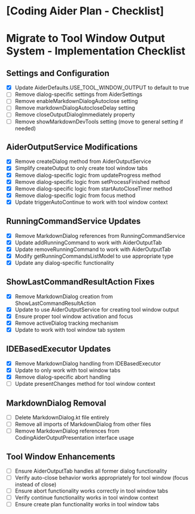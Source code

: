 # [Coding Aider Plan - Checklist]

# Migrate to Tool Window Output System - Implementation Checklist

## Settings and Configuration
- [x] Update AiderDefaults.USE_TOOL_WINDOW_OUTPUT to default to true
- [ ] Remove dialog-specific settings from AiderSettings
- [ ] Remove enableMarkdownDialogAutoclose setting
- [ ] Remove markdownDialogAutocloseDelay setting
- [ ] Remove closeOutputDialogImmediately property
- [ ] Remove showMarkdownDevTools setting (move to general setting if needed)

## AiderOutputService Modifications
- [x] Remove createDialog method from AiderOutputService
- [x] Simplify createOutput to only create tool window tabs
- [x] Remove dialog-specific logic from updateProgress method
- [x] Remove dialog-specific logic from setProcessFinished method
- [x] Remove dialog-specific logic from startAutoCloseTimer method
- [x] Remove dialog-specific logic from focus method
- [x] Update triggerAutoContinue to work with tool window context

## RunningCommandService Updates
- [x] Remove MarkdownDialog references from RunningCommandService
- [x] Update addRunningCommand to work with AiderOutputTab
- [x] Update removeRunningCommand to work with AiderOutputTab
- [x] Modify getRunningCommandsListModel to use appropriate type
- [x] Update any dialog-specific functionality

## ShowLastCommandResultAction Fixes
- [x] Remove MarkdownDialog creation from ShowLastCommandResultAction
- [x] Update to use AiderOutputService for creating tool window output
- [x] Ensure proper tool window activation and focus
- [x] Remove activeDialog tracking mechanism
- [x] Update to work with tool window tab system

## IDEBasedExecutor Updates
- [x] Remove MarkdownDialog handling from IDEBasedExecutor
- [x] Update to only work with tool window tabs
- [x] Remove dialog-specific abort handling
- [ ] Update presentChanges method for tool window context

## MarkdownDialog Removal
- [ ] Delete MarkdownDialog.kt file entirely
- [ ] Remove all imports of MarkdownDialog from other files
- [ ] Remove MarkdownDialog references from CodingAiderOutputPresentation interface usage

## Tool Window Enhancements
- [ ] Ensure AiderOutputTab handles all former dialog functionality
- [ ] Verify auto-close behavior works appropriately for tool window (focus instead of close)
- [ ] Ensure abort functionality works correctly in tool window tabs
- [ ] Verify continue functionality works in tool window context
- [ ] Ensure create plan functionality works in tool window tabs
